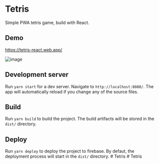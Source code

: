 # Tetris

Simple PWA tetris game, build with React.

## Demo

https://tetris-react.web.app/

![image](https://user-images.githubusercontent.com/17677079/178987001-ac77ceba-7775-42d3-a7f8-03ebebf0e4ff.png)

## Development server

Run `yarn start` for a dev server. Navigate to `http://localhost:8080/`. The app will automatically reload if you change any of the source files.

## Build

Run `yarn build` to build the project. The build artifacts will be stored in the `dist/` directory.

## Deploy

Run `yarn deploy` to deploy the project to firebase. By defaut, the deployment process will start in the `dist/` directory.
#   T e t r i s  
 #   T e t r i s  
 